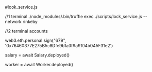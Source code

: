 #look_service.js 

//1 terminal
./node_modules/.bin/truffle exec ./scripts/lock_service.js --network rinkeby




//2 terminal
 accounts

 web3.eth.personal.sign("679", '0x76460377E275B5c8Dfe9b1a0f9a9104b045F31e2')

 salary = await Salary.deployed()

 worker = await Worker.deployed()